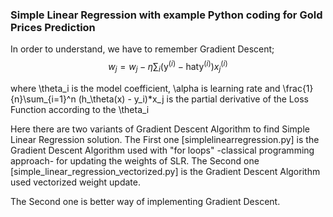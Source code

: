 <h3>Simple Linear Regression with example Python coding for Gold Prices Prediction</h3>

In order to understand, we have to remember Gradient Descent;
$$
w_j= w_j - \eta \sum_i (\text{y}^{(i)} - \text{hat{y}}^{(i)})x_{j}^{(i)}
$$

where \theta_i is the model coefficient, \alpha is learning rate and \frac{1}{n}\sum_{i=1}^n (h_\theta(x) - y_i)*x_j
is the partial derivative of the Loss Function according to the \theta_i

Here there are two variants of Gradient Descent Algorithm to find Simple Linear Regression solution.
The First one [simplelinearregression.py] is the Gradient Descent Algorithm used with 
              "for loops" -classical programming approach- for updating the weights of SLR.
The Second one [simple_linear_regression_vectorized.py] is the Gradient Descent Algorithm used vectorized weight update.

The Second one is better way of implementing Gradient Descent.

